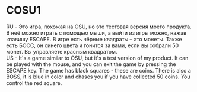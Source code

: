 # COSU1
RU - Это игра, похожая на OSU, но это тестовая версия моего продукта. В неё можно играть с помощью мыши, а выйти из игры можно, нажав клавишу ESCAPE. В игре есть чёрные квадраты – это монеты. Также есть БОСС, он синего цвета и гонится за вами, если вы собрали 50 монет. Вы управляете красным квадратом.\
US - It's a game similar to OSU, but it's a test version of my product. It can be played with the mouse, and you can exit the game by pressing the ESCAPE key. The game has black squares - these are coins. There is also a BOSS, it is blue in color and chases you if you have collected 50 coins. You control the red square.
